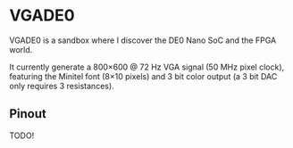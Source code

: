 VGADE0
======

VGADE0 is a sandbox where I discover the DE0 Nano SoC and the FPGA world.

It currently generate a 800×600 @ 72 Hz VGA signal (50 MHz pixel clock),
featuring the Minitel font (8×10 pixels) and 3 bit color output (a 3 bit DAC
only requires 3 resistances).

Pinout
------

TODO!

